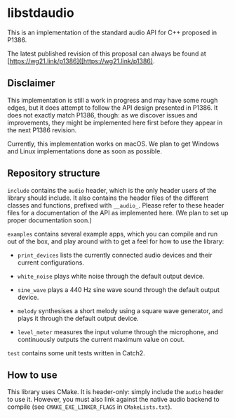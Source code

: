 # libstdaudio

This is an implementation of the standard audio API for C++ proposed in P1386.

The latest published revision of this proposal can always be found at [https://wg21.link/p1386]([https://wg21.link/p1386).

## Disclaimer

This implementation is still a work in progress and may have some rough edges, but it does attempt to follow the API design
presented in P1386. It does not exactly match P1386, though: as we discover issues and improvements, they might be implemented here first before they appear in the next P1386 revision.

Currently, this implementation works on macOS. We plan to get Windows and Linux implementations done as soon as possible.

## Repository structure

`include` contains the `audio` header, which is the only header users of the library should include. It also contains the header files of the different classes and functions, prefixed with `__audio_`. Please refer to these header files for a documentation of the API as implemented here. (We plan to set up proper documentation soon.)

`examples` contains several example apps, which you can compile and run out of the box, and play around with to get a feel for how to use the library:

* `print_devices` lists the currently connected audio devices and their current configurations.

* `white_noise` plays white noise through the default output device.

* `sine_wave` plays a 440 Hz sine wave sound through the default output device.

* `melody` synthesises a short melody using a square wave generator, and plays it through the default output device.

* `level_meter` measures the input volume through the microphone, and continuously outputs the current maximum value on cout.

`test` contains some unit tests written in Catch2.

## How to use

This library uses CMake. It is header-only: simply include the `audio` header to use it. However, you must also link against the native audio backend to compile (see `CMAKE_EXE_LINKER_FLAGS` in `CMakeLists.txt`).